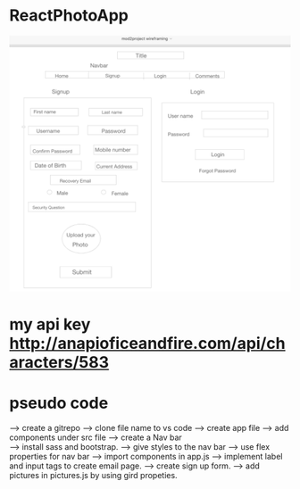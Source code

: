 # ReactPhotoApp
![wireframe](./Screen%20Shot%202020-04-15%20at%2011.15.12%20PM.png)
# my api key http://anapioficeandfire.com/api/characters/583
# pseudo code
--> create a gitrepo
--> clone file name to vs code
--> create app file 
--> add components under src file
--> create a Nav bar  
--> install sass and bootstrap. 
--> give styles to the nav bar
--> use flex properties for nav bar
--> import components in app.js
--> implement label and input tags  to create email page.
--> create sign up form.
--> add pictures in pictures.js by using gird propeties.
